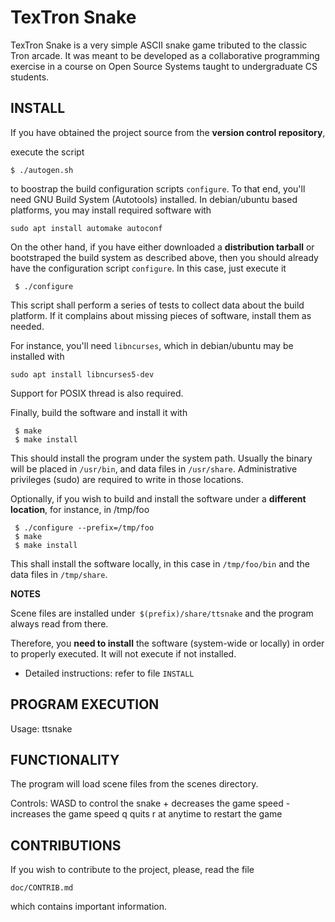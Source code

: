 
 TexTron Snake
 ==============================

 TexTron Snake is a very simple ASCII snake game tributed to the classic
 Tron arcade. It was meant to be developed as a collaborative programming
 exercise in a course on Open Source Systems taught to undergraduate CS
 students.

 INSTALL
 --------------------------------------------------


 If you have obtained the project source from the __version control repository__,

 execute the script 

 ```
 $ ./autogen.sh
 ```

to boostrap the build configuration scripts `configure`. To that end, you'll 
need GNU Build System (Autotools) installed. In debian/ubuntu based platforms, 
you may install required software with

```
sudo apt install automake autoconf
```

On the other hand, if you have either downloaded a __distribution tarball__ or 
bootstraped the build system as described above, then you should already have 
the configuration script `configure`. In this case, just execute it

```
 $ ./configure
```

This script shall perform a series of tests to collect data about
the build platform. If it complains about missing pieces of software,
install them as needed.

For instance, you'll need `libncurses`, which in debian/ubuntu may be
installed with

```
sudo apt install libncurses5-dev
```

Support for POSIX thread is also required.

Finally, build the software and install it with

```
 $ make
 $ make install
```

This should install the program under the system path. Usually the binary
will be placed in `/usr/bin`, and data files in `/usr/share`. Administrative
privileges (sudo) are required to write in those locations.



Optionally, if you wish to build and install the software under a __different
location__, for instance, in /tmp/foo

```
 $ ./configure --prefix=/tmp/foo
 $ make
 $ make install
```

This shall install the software locally, in this case in `/tmp/foo/bin`
and the data files in `/tmp/share`. 

__NOTES__

 Scene files are installed under` $(prefix)/share/ttsnake`
 and the program always read from there. 
 
 Therefore, you __need to install__ the software (system-wide or locally) 
 in order to properly executed. It will not execute if not installed.


 * Detailed instructions: refer to file `INSTALL`

 PROGRAM EXECUTION
 --------------------------------------------------

 Usage:  ttsnake


 FUNCTIONALITY
 --------------------------------------------------

 The program will load scene files from the scenes directory.

 Controls:
	WASD to control the snake
	+ decreases the game speed
	- increases the game speed 
	q quits
	r at anytime to restart the game

CONTRIBUTIONS
--------------------------------------------------

If you wish to contribute to the project, please, read the file

```
doc/CONTRIB.md
```

which contains important information.
